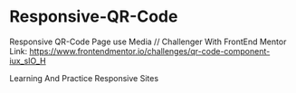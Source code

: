 # Responsive-QR-Code
Responsive QR-Code Page use Media // Challenger With FrontEnd Mentor </br>
Link: https://www.frontendmentor.io/challenges/qr-code-component-iux_sIO_H </br>

Learning And Practice Responsive Sites
